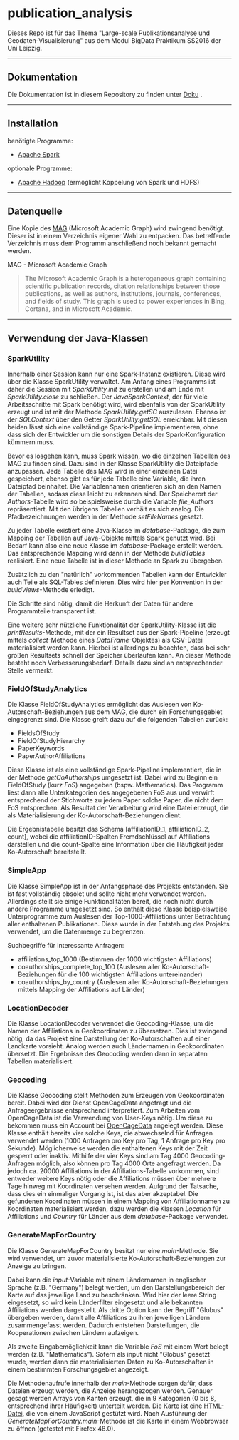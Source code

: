 # publication_analysis
Dieses Repo ist für das Thema "Large-scale Publikationsanalyse und Geodaten-Visualisierung" aus dem Modul BigData Praktikum SS2016 der Uni Leipzig.

----
## Dokumentation
Die Dokumentation ist in diesem Repository zu finden unter 
[Doku](https://github.com/BalthoriusRex/publication_analysis/blob/master/Dokumente/BigDataPraktikum_README.pdf)
.

----
## Installation
benötigte Programme:
* [Apache Spark](http://spark.apache.org/)

optionale Programme:
* [Apache Hadoop](http://hadoop.apache.org/) (ermöglicht Koppelung von Spark und HDFS)

----
## Datenquelle
Eine Kopie des [MAG](http://research.microsoft.com/en-us/projects/mag/) (Microsoft Academic Graph) wird zwingend benötigt.
Dieser ist in einem Verzeichnis eigener Wahl zu entpacken.
Das betreffende Verzeichnis muss dem Programm anschließend noch bekannt gemacht werden.

MAG - Microsoft Academic Graph
> The Microsoft Academic Graph is a heterogeneous graph containing scientific publication records, citation relationships between those publications, as well as authors, institutions, journals, conferences, and fields of study. This graph is used to power experiences in Bing, Cortana, and in Microsoft Academic.

----
## Verwendung der Java-Klassen

### SparkUtility
Innerhalb einer Session kann nur eine Spark-Instanz existieren.
Diese wird über die Klasse SparkUtility verwaltet.
Am Anfang eines Programms ist daher die Session mit *SparkUtility.init* zu erstellen und am Ende mit *SparkUtility.close* zu schließen.
Der *JavaSparkContext*, der für viele Arbeitsschritte mit Spark benötigt wird, wird ebenfalls von der SparkUtility erzeugt und ist mit 
der Methode *SparkUtility.getSC* auszulesen.
Ebenso ist der *SQLContext* über den Getter *SparkUtility.getSQL* erreichbar.
Mit diesen beiden lässt sich eine vollständige Spark-Pipeline implementieren, ohne dass sich der Entwickler um die sonstigen Details der Spark-Konfiguration kümmern muss.

Bevor es losgehen kann, muss Spark wissen, wo die einzelnen Tabellen des MAG zu finden sind.
Dazu sind in der Klasse SparkUtility die Dateipfade anzupassen.
Jede Tabelle des MAG wird in einer einzelnen Datei gespeichert, ebenso gibt es für jede Tabelle eine Variable, die ihren Dateipfad beinhaltet.
Die Variablennamen orientieren sich an den Namen der Tabellen, sodass diese leicht zu erkennen sind.
Der Speicherort der *Authors*-Tabelle wird so beispielsweise durch die Variable *file_Authors* repräsentiert.
Mit den übrigens Tabellen verhält es sich analog.
Die Pfadbezeichnungen werden in der Methode *setFileNames* gesetzt.

Zu jeder Tabelle existiert eine Java-Klasse im *database*-Package, die zum Mapping der Tabellen auf Java-Objekte mittels Spark genutzt wird.
Bei Bedarf kann also eine neue Klasse im *database*-Package erstellt werden.
Das entsprechende Mapping wird dann in der Methode *buildTables* realisiert.
Eine neue Tabelle ist in dieser Methode an Spark zu übergeben.

Zusätzlich zu den "natürlich" vorkommenden Tabellen kann der Entwickler auch Teile als SQL-Tables definieren.
Dies wird hier per Konvention in der *buildViews*-Methode erledigt.

Die Schritte sind nötig, damit die Herkunft der Daten für andere Programmteile transparent ist.

Eine weitere sehr nützliche Funktionalität der SparkUtility-Klasse ist die *printResults*-Methode, mit der ein Resultset aus der Spark-Pipeline
(erzeugt mittels *collect*-Methode eines *DataFrame*-Objektes) als CSV-Datei materialisiert werden kann.
Hierbei ist allerdings zu beachten, dass bei sehr großen Resultsets schnell der Speicher überlaufen kann.
An dieser Methode besteht noch Verbesserungsbedarf. Details dazu sind an entsprechender Stelle vermerkt.

### FieldOfStudyAnalytics
Die Klasse FieldOfStudyAnalytics ermöglicht das Auslesen von Ko-Autorschaft-Beziehungen aus dem MAG, die durch ein Forschungsgebiet eingegrenzt sind.
Die Klasse greift dazu auf die folgenden Tabellen zurück:
* FieldsOfStudy
* FieldOfStudyHierarchy
* PaperKeywords
* PaperAuthorAffiliations

Diese Klasse ist als eine vollständige Spark-Pipeline implementiert, die in der Methode *getCoAuthorships* umgesetzt ist.
Dabei wird zu Beginn ein FieldOfStudy (kurz *FoS*) angegeben (bspw. Mathematics).
Das Programm liest dann alle Unterkategorien des angegebenen FoS aus und verwirft entsprechend der Stichworte zu jedem Paper solche Paper, die nicht dem FoS entsprechen.
Als Resultat der Verarbeitung wird eine Datei erzeugt, die als Materialisierung der Ko-Autorschaft-Beziehungen dient.

Die Ergebnistabelle besitzt das Schema \[affiliationID_1, affiliationID_2, count\], 
wobei die affiliationID-Spalten Fremdschlüssel auf Affiliations darstellen 
und die count-Spalte eine Information über die Häufigkeit jeder Ko-Autorschaft bereitstellt.

### SimpleApp
Die Klasse SimpleApp ist in der Anfangsphase des Projekts entstanden.
Sie ist fast vollständig obsolet und sollte nicht mehr verwendet werden.
Allerdings stellt sie einige Funktionalitäten bereit, die noch nicht durch andere Programme umgesetzt sind.
So enthält diese Klasse beispielsweise Unterprogramme zum Auslesen der Top-1000-Affiliations unter Betrachtung aller enthaltenen Publikationen.
Diese wurde in der Entstehung des Projekts verwendet, um die Datenmenge zu begrenzen.

Suchbegriffe für interessante Anfragen:
* affiliations_top_1000  (Bestimmen der 1000 wichtigsten Affiliations)
* coauthorships_complete_top_100  (Auslesen aller Ko-Autorschaft-Beziehungen für die 100 wichtigsten Affiliations untereinander)
* coauthorships_by_country  (Auslesen aller Ko-Autorschaft-Beziehungen mittels Mapping der Affiliations auf Länder)

### LocationDecoder
Die Klasse LocationDecoder verwendet die Geocoding-Klasse, um die Namen der Affiliations in Geokoordinaten zu übersetzen.
Dies ist zwingend nötig, da das Projekt eine Darstellung der Ko-Autorschaften auf einer Landkarte vorsieht.
Analog werden auch Ländernamen in Geokoordinaten übersetzt.
Die Ergebnisse des Geocoding werden dann in separaten Tabellen materialisiert.

### Geocoding
Die Klasse Geocoding stellt Methoden zum Erzeugen von Geokoordinaten bereit.
Dabei wird der Dienst OpenCageData angefragt und die Anfrageergebnisse entsprechend interpretiert.
Zum Arbeiten vom OpenCageData ist die Verwendung von User-Keys nötig. Um diese zu bekommen muss ein Account bei [OpenCageData](http://opencagedata.com/) angelegt werden.
Diese Klasse enthält bereits vier solche Keys, die abwechselnd für Anfragen verwendet werden (1000 Anfragen pro Key pro Tag, 1 Anfrage pro Key pro Sekunde).
Möglicherweise werden die enthaltenen Keys mit der Zeit gesperrt oder inaktiv.
Mithilfe der vier Keys sind am Tag 4000 Geocoding-Anfragen möglich, also können pro Tag 4000 Orte angefragt werden.
Da jedoch ca. 20000 Affiliations in der Affiliations-Tabelle vorkommen, sind entweder weitere Keys nötig oder die Affiliations müssen über mehrere Tage hinweg mit Koordinaten versehen werden.
Aufgrund der Tatsache, dass dies ein einmaliger Vorgang ist, ist das aber akzeptabel.
Die gefundenen Koordinaten müssen in einem Mapping von Affiliationnamen zu Koordinaten materialisiert werden, dazu werden die Klassen *Location* für Affiliations und *Country* für Länder aus dem *database*-Package verwendet.

### GenerateMapForCountry
Die Klasse GenerateMapForCountry besitzt nur eine *main*-Methode.
Sie wird verwendet, um zuvor materialisierte Ko-Autorschaft-Beziehungen zur Anzeige zu bringen.

Dabei kann die *input*-Variable mit einem Ländernamen in englischer Sprache (z.B. "Germany") belegt werden, um den Darstellungsbereich der Karte
auf das jeweilige Land zu beschränken.
Wird hier der leere String eingesetzt, so wird kein Länderfilter eingesetzt und alle bekannten Affiliations werden dargestellt.
Als dritte Option kann der Begriff "Globus" übergeben werden, damit alle Affiliations zu ihren jeweiligen Ländern zusammengefasst werden.
Dadurch entstehen Darstellungen, die Kooperationen zwischen Ländern aufzeigen.

Als zweite Eingabemöglichkeit kann die Variable *FoS* mit einem Wert belegt werden (z.B. "Mathematics").
Sofern als input nicht "Globus" gesetzt wurde, werden dann die materialisierten Daten zu Ko-Autorschaften in einem bestimmten Forschungsgebiet angezeigt.

Die Methodenaufrufe innerhalb der *main*-Methode sorgen dafür, dass Dateien erzeugt werden, die Anzeige herangezogen werden.
Genauer gesagt werden Arrays von Kanten erzeugt, die in 9 Kategorien (0 bis 8, entsprechend ihrer Häufigkeit) unterteilt werden.
Die Karte ist eine [HTML-Datei](https://github.com/BalthoriusRex/publication_analysis/blob/master/geo-vis/Visualisierung/Karten/Karte.html),
die von einem JavaScript gestützt wird.
Nach Ausführung der *GenerateMapForCountry.main*-Methode ist die Karte in einem Webbrowser zu öffnen (getestet mit Firefox 48.0).
